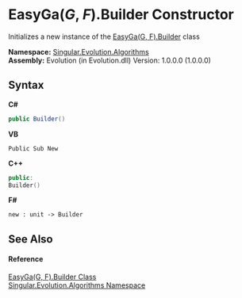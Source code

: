 # EasyGa(*G*, *F*).Builder Constructor 
 

Initializes a new instance of the <a href="9098310a-97ee-397b-6869-a7e55c0645f7">EasyGa(G, F).Builder</a> class

**Namespace:**&nbsp;<a href="abe06fa4-bd7d-97b9-28d0-1b08952971eb">Singular.Evolution.Algorithms</a><br />**Assembly:**&nbsp;Evolution (in Evolution.dll) Version: 1.0.0.0 (1.0.0.0)

## Syntax

**C#**<br />
``` C#
public Builder()
```

**VB**<br />
``` VB
Public Sub New
```

**C++**<br />
``` C++
public:
Builder()
```

**F#**<br />
``` F#
new : unit -> Builder
```


## See Also


#### Reference
<a href="9098310a-97ee-397b-6869-a7e55c0645f7">EasyGa(G, F).Builder Class</a><br /><a href="abe06fa4-bd7d-97b9-28d0-1b08952971eb">Singular.Evolution.Algorithms Namespace</a><br />